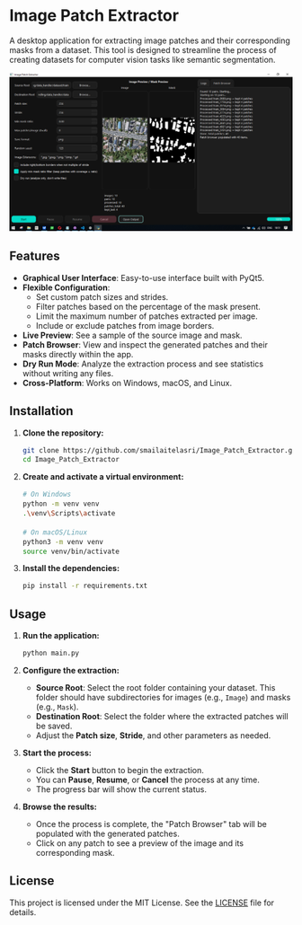 # Image Patch Extractor

A desktop application for extracting image patches and their corresponding masks from a dataset. This tool is designed to streamline the process of creating datasets for computer vision tasks like semantic segmentation.

![App Screenshot](screenshot.png)  <!-- You can replace this with a real screenshot -->

## Features

- **Graphical User Interface**: Easy-to-use interface built with PyQt5.
- **Flexible Configuration**:
    - Set custom patch sizes and strides.
    - Filter patches based on the percentage of the mask present.
    - Limit the maximum number of patches extracted per image.
    - Include or exclude patches from image borders.
- **Live Preview**: See a sample of the source image and mask.
- **Patch Browser**: View and inspect the generated patches and their masks directly within the app.
- **Dry Run Mode**: Analyze the extraction process and see statistics without writing any files.
- **Cross-Platform**: Works on Windows, macOS, and Linux.

## Installation

1.  **Clone the repository:**
    ```bash
    git clone https://github.com/smailaitelasri/Image_Patch_Extractor.git
    cd Image_Patch_Extractor

    ```

2.  **Create and activate a virtual environment:**
    ```bash
    # On Windows
    python -m venv venv
    .\venv\Scripts\activate

    # On macOS/Linux
    python3 -m venv venv
    source venv/bin/activate
    ```

3.  **Install the dependencies:**
    ```bash
    pip install -r requirements.txt
    ```

## Usage

1.  **Run the application:**
    ```bash
    python main.py
    ```

2.  **Configure the extraction:**
    - **Source Root**: Select the root folder containing your dataset. This folder should have subdirectories for images (e.g., `Image`) and masks (e.g., `Mask`).
    - **Destination Root**: Select the folder where the extracted patches will be saved.
    - Adjust the **Patch size**, **Stride**, and other parameters as needed.

3.  **Start the process:**
    - Click the **Start** button to begin the extraction.
    - You can **Pause**, **Resume**, or **Cancel** the process at any time.
    - The progress bar will show the current status.

4.  **Browse the results:**
    - Once the process is complete, the "Patch Browser" tab will be populated with the generated patches.
    - Click on any patch to see a preview of the image and its corresponding mask.

## License

This project is licensed under the MIT License. See the [LICENSE](LICENSE) file for details.
